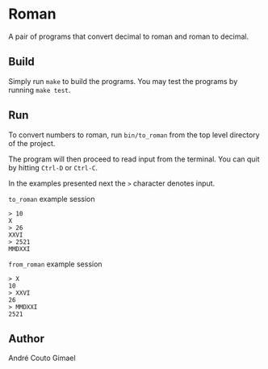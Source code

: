 # Roman

A pair of programs that convert decimal to roman and roman to decimal.

## Build

Simply run `make` to build the programs. You may test the programs by running `make test`.

## Run

To convert numbers to roman, run `bin/to_roman` from the top level directory of the project.

The program will then proceed to read input from the terminal. You can quit by
hitting `Ctrl-D` or `Ctrl-C`.

In the examples presented next the `>` character denotes input.

`to_roman` example session

```
> 10
X
> 26
XXVI
> 2521
MMDXXI
```

`from_roman` example session

```
> X
10
> XXVI
26
> MMDXXI
2521
``` 

## Author
André Couto Gimael
